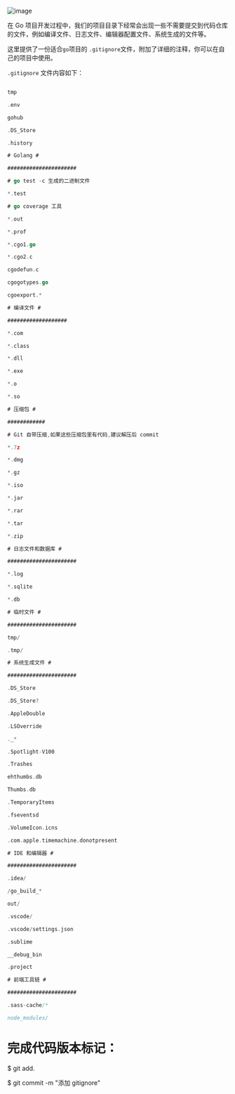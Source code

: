 ![image](https://github.com/user-attachments/assets/39ba67d5-39fb-4657-ba43-2c77256854ab)

在 Go 项目开发过程中，我们的项目目录下经常会出现一些不需要提交到代码仓库的文件，例如编译文件、日志文件、编辑器配置文件、系统生成的文件等。

这里提供了一份适合``` go ```项目的 ``` .gitignore ```文件，附加了详细的注释，你可以在自己的项目中使用。

``` .gitignore ``` 文件内容如下：

``` go

tmp

.env

gohub

.DS_Store

.history

# Golang #

######################

# go test -c 生成的二进制文件

*.test

# go coverage 工具

*.out

*.prof

*.cgo1.go

*.cgo2.c

cgodefun.c

cgogotypes.go

cgoexport.*

# 编译文件 #

###################

*.com

*.class

*.dll

*.exe

*.o

*.so

# 压缩包 #

############

# Git 自带压缩,如果这些压缩包里有代码,建议解压后 commit

*.7z

*.dmg

*.gz

*.iso

*.jar

*.rar

*.tar

*.zip

# 日志文件和数据库 #

######################

*.log

*.sqlite

*.db

# 临时文件 #

######################

tmp/

.tmp/

# 系统生成文件 #

######################

.DS_Store

.DS_Store?

.AppleDouble

.LSOverride

._*

.Spotlight-V100

.Trashes

ehthumbs.db

Thumbs.db

.TemporaryItems

.fseventsd

.VolumeIcon.icns

.com.apple.timemachine.donotpresent

# IDE 和编辑器 #

######################

.idea/

/go_build_*

out/

.vscode/

.vscode/settings.json

.sublime

__debug_bin

.project

# 前端工具链 #

######################

.sass-cache/*

node_modules/
``` 

# 完成代码版本标记：

$ git add.

$ git commit -m "添加 gitignore"